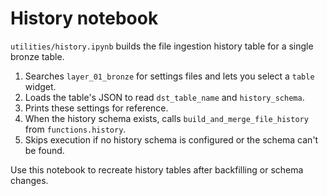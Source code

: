 # History notebook

`utilities/history.ipynb` builds the file ingestion history table for a single bronze table.

1. Searches `layer_01_bronze` for settings files and lets you select a `table` widget.
2. Loads the table's JSON to read `dst_table_name` and `history_schema`.
3. Prints these settings for reference.
4. When the history schema exists, calls `build_and_merge_file_history` from `functions.history`.
5. Skips execution if no history schema is configured or the schema can't be found.

Use this notebook to recreate history tables after backfilling or schema changes.
